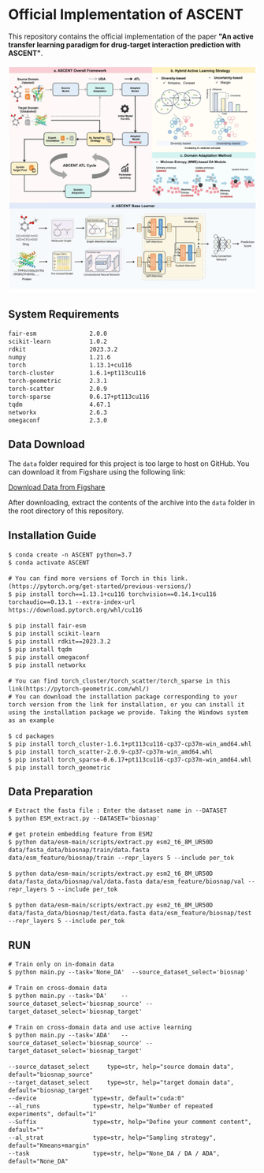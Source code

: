 

# Official Implementation of ASCENT
This repository contains the official implementation of the paper **"An active transfer learning paradigm for drug-target interaction prediction with ASCENT"**. 

![ASCENT](ASCENT.png)

## System Requirements

```
fair-esm               2.0.0
scikit-learn           1.0.2
rdkit                  2023.3.2
numpy                  1.21.6
torch                  1.13.1+cu116
torch-cluster          1.6.1+pt113cu116
torch-geometric        2.3.1
torch-scatter          2.0.9
torch-sparse           0.6.17+pt113cu116
tqdm                   4.67.1
networkx               2.6.3
omegaconf              2.3.0
```

## Data Download
The `data` folder required for this project is too large to host on GitHub. You can download it from Figshare using the following link:

[Download Data from Figshare](https://doi.org/10.6084/m9.figshare.28525688.v1)

After downloading, extract the contents of the archive into the `data` folder in the root directory of this repository.


## Installation Guide

```
$ conda create -n ASCENT python=3.7
$ conda activate ASCENT

# You can find more versions of Torch in this link.(https://pytorch.org/get-started/previous-versions/)
$ pip install torch==1.13.1+cu116 torchvision==0.14.1+cu116 torchaudio==0.13.1 --extra-index-url https://download.pytorch.org/whl/cu116

$ pip install fair-esm
$ pip install scikit-learn
$ pip install rdkit==2023.3.2
$ pip install tqdm
$ pip install omegaconf
$ pip install networkx

# You can find torch_cluster/torch_scatter/torch_sparse in this link(https://pytorch-geometric.com/whl/)
# You can download the installation package corresponding to your torch version from the link for installation, or you can install it using the installation package we provide. Taking the Windows system as an example

$ cd packages
$ pip install torch_cluster-1.6.1+pt113cu116-cp37-cp37m-win_amd64.whl
$ pip install torch_scatter-2.0.9-cp37-cp37m-win_amd64.whl
$ pip install torch_sparse-0.6.17+pt113cu116-cp37-cp37m-win_amd64.whl
$ pip install torch_geometric
```

## Data Preparation

```
# Extract the fasta file : Enter the dataset name in --DATASET 
$ python ESM_extract.py --DATASET='biosnap'

# get protein embedding feature from ESM2
$ python data/esm-main/scripts/extract.py esm2_t6_8M_UR50D data/fasta_data/biosnap/train/data.fasta data/esm_feature/biosnap/train --repr_layers 5 --include per_tok 

$ python data/esm-main/scripts/extract.py esm2_t6_8M_UR50D data/fasta_data/biosnap/val/data.fasta data/esm_feature/biosnap/val --repr_layers 5 --include per_tok 

$ python data/esm-main/scripts/extract.py esm2_t6_8M_UR50D data/fasta_data/biosnap/test/data.fasta data/esm_feature/biosnap/test --repr_layers 5 --include per_tok 

```



## RUN

```
# Train only on in-domain data
$ python main.py --task='None_DA'  --source_dataset_select='biosnap'

# Train on cross-domain data
$ python main.py --task='DA'	--source_dataset_select='biosnap_source' --target_dataset_select='biosnap_target'

# Train on cross-domain data and use active learning
$ python main.py --task='ADA'	--source_dataset_select='biosnap_source' --target_dataset_select='biosnap_target'

--source_dataset_select		type=str, help="source domain data", default="biosnap_source"
--target_dataset_select		type=str, help="target domain data", default="biosnap_target"
--device				type=str, default="cuda:0"
--al_runs				type=str, help="Number of repeated experiments", default="1"
--Suffix				type=str, help="Define your comment content", default=""
--al_strat				type=str, help="Sampling strategy", default="Kmeans+margin"
--task  				type=str, help="None_DA / DA / ADA", default="None_DA"
```


